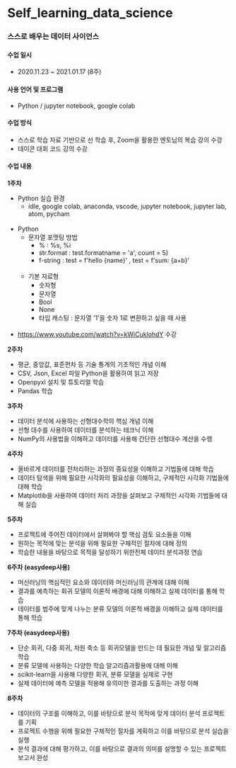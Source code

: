 # Self_learning_data_science

### 스스로 배우는 데이터 사이언스

#### 수업 일시
- 2020.11.23 ~ 2021.01.17 (8주)

#### 사용 언어 및 프로그램 
- Python / jupyter notebook, google colab

#### 수업 방식
- 스스로 학습 자료 기반으로 선 학습 후, Zoom을 활용한 멘토님의 복습 강의 수강
- 데이콘 대회 코드 강의 수강

#### 수업 내용
**1주차**
- Python 실습 환경 
   - idle, google colab, anaconda, vscode, jupyter notebook, jupyter lab, atom, pycham<br><br>
- Python 
   - 문자열 포맷팅 방법
     - % : %s, %i
     - str.format : test.formatname = 'a', count = 5)
     - f-string : test = f'hello {name}' , test = f'sum: {a+b}'<br><br>
   - 기본 자료형
     - 숫자형
     - 문자열
     - Bool
     - None
     - 타입 캐스팅 : 문자열 '1'을 숫자 1로 변환하고 싶을 때 사용<br><br>
- <https://www.youtube.com/watch?v=kWiCuklohdY> 수강


**2주차**
- 평균, 중앙값, 표준편차 등 기술 통계의 기초적인 개념 이해
- CSV, Json, Excel 파일 Python을 활용하여 읽고 저장
- Openpyxl 설치 및 튜토리얼 학습
- Pandas 학습

**3주차**
- 데이터 분석에 사용하는 선형대수학의 핵심 개념 이해
- 선형 대수를 사용하여 데이터를 분석하는 테크닉 이해
- NumPy의 사용법을 이해하고 데이터를 사용해 간단한 선형대수 계산을 수행

**4주차**
- 올바르게 데이터를 전처리하는 과정의 중요성을 이해하고 기법들에 대해 학습
- 데이터 탐색을 위해 필요한 시각화의 필요성을 이해하고, 구체적인 시각화 기법들에 대해 학습
- Matplotlib을 사용하여 데이터 처리 과정을 살펴보고 구체적인 시각화 기법들에 대해 실습

**5주차**
- 프로젝트에 주어진 데이터에서 살펴봐야 할 핵심 검토 요소들을 이해
- 원하는 목적에 맞는 분석을 위해 필요한 구체적인 절차에 대해 정의
- 학습한 내용을 바탕으로 목적을 달성하기 위한전체 데이터 분석과정 연습

**6주차 (easydeep사용)**
- 머신러닝의 핵심적인 요소와 데이터와 머신러닝의 관계에 대해 이해
- 결과를 예측하는 회귀 모델의 이론적 배경에 대해 이해하고 실제 데이터를 통해 학습
- 데이터를 범주에 맞게 나누는 분류 모델의 이론적 배경을 이해하고 실제 데이터를 통해 학습

**7주차 (easydeep사용)**
- 단순 회귀, 다중 회귀, 차원 축소 등 회귀모델을 만드는 데 필요한 개념 및 알고리즘 학습
- 분류 모델에 사용하는 다양한 학습 알고리즘과활용에 대해 이해
- scikit-learn을 사용해 다양한 회귀, 분류 모델을 실제로 구현
- 실제 데이터에 예측 모델을 적용해 유의미한 결과를 도출하는 과정 이해

**8주차**
- 데이터의 구조를 이해하고, 이를 바탕으로 분석 목적에 맞게 데이터 분석 프로젝트를 기획
- 프로젝트 수행을 위해 필요한 구체적인 절차를 계획하고 이를 바탕으로 분석 실습을 실행
- 분석 결과에 대해 평가하고, 이를 바탕으로 결과의 의미를 설명할 수 있는 프로젝트 보고서 완성

